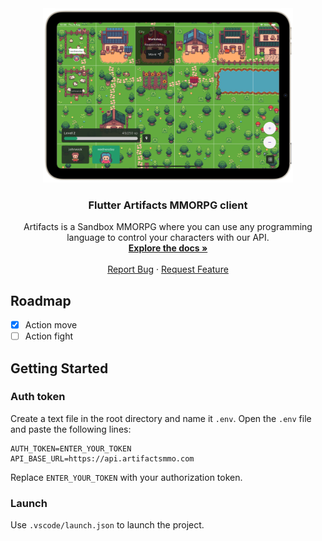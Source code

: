 <div align="center">
 <img src="images/screen-1.png" width="400">

  </a>

  <h3 align="center">Flutter Artifacts MMORPG client</h3>

  <p align="center">
    Artifacts is a Sandbox MMORPG where you can use any programming language to control your characters with our API.
    <br />
    <a href="https://docs.artifactsmmo.com/"><strong>Explore the docs »</strong></a>
    <br />
    <br />
    <!-- <a href="https://artifactsmmo.com/client">View Demo</a> -->
    <a href="https://github.com/yauheniprakapenka/flutter_artifactsmmo_client/issues/new?labels=bug&template=bug-report---.md">Report Bug</a>
    ·
    <a href="https://github.com/yauheniprakapenka/flutter_artifactsmmo_client/issues/new?labels=enhancement&template=feature-request---.md">Request Feature</a>
  </p>
</div>

## Roadmap

- [x] Action move
- [ ] Action fight

## Getting Started

### Auth token

Create a text file in the root directory and name it `.env`.
Open the `.env` file and paste the following lines:

```
AUTH_TOKEN=ENTER_YOUR_TOKEN
API_BASE_URL=https://api.artifactsmmo.com
```

Replace `ENTER_YOUR_TOKEN` with your authorization token.

### Launch

Use `.vscode/launch.json` to launch the project.

